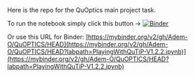 Here is the repo for the QuOptics main project task.

To run the notebook simply click this button -> [![Binder](https://mybinder.org/badge_logo.svg)]([https://mybinder.org/v2/gh/Adem-O/QuOPTICS/HEAD](https://mybinder.org/v2/gh/Adem-O/QuOPTICS/HEAD?labpath=PlayingWithQuTiP-V1.2.2.ipynb))

Or use this URL for Binder: [https://mybinder.org/v2/gh/Adem-O/QuOPTICS/HEAD](https://mybinder.org/v2/gh/Adem-O/QuOPTICS/HEAD?labpath=PlayingWithQuTiP-V1.2.2.ipynb)](https://mybinder.org/v2/gh/Adem-O/QuOPTICS/HEAD?labpath=PlayingWithQuTiP-V1.2.2.ipynb)


